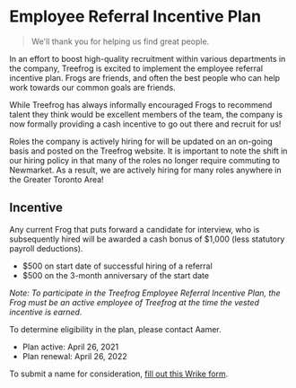 # Employee Referral Incentive Plan

> We'll thank you for helping us find great people.

In an effort to boost high-quality recruitment within various departments in the company, Treefrog is excited to implement the employee referral incentive plan. Frogs are friends, and often the best people who can help work towards our common goals are friends.

While Treefrog has always informally encouraged Frogs to recommend talent they think would be excellent members of the team, the company is now formally providing a cash incentive to go out there and recruit for us!

Roles the company is actively hiring for will be updated on an on-going basis and posted on the Treefrog website. It is important to note the shift in our hiring policy in that many of the roles no longer require commuting to Newmarket. As a result, we are actively hiring for many roles anywhere in the Greater Toronto Area!

## Incentive

Any current Frog that puts forward a candidate for interview, who is subsequently hired will be awarded a cash bonus of $1,000 (less statutory payroll deductions).

- $500 on start date of successful hiring of a referral
- $500 on the 3-month anniversary of the start date

*Note: To participate in the Treefrog Employee Referral Incentive Plan, the Frog must be an active employee of Treefrog at the time the vested incentive is earned.*

To determine eligibility in the plan, please contact Aamer.

- Plan active: April 26, 2021
- Plan renewal: April 26, 2022

To submit a name for consideration, [fill out this Wrike form](https://www.wrike.com/workspace.htm?acc=1812948#/forms?formid=482460).
